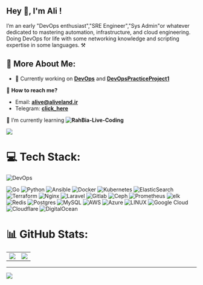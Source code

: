 ## Hey 👋, I'm Ali !
<p>I’m an early "DevOps enthusiast","SRE Engineer","Sys Admin"or whatever dedicated to mastering automation, infrastructure, and cloud engineering.<br/>
Doing DevOps for life with some networking knowledge and scripting expertise in some languages. ⚒️</p>

## 💫  More About Me:

- 🔭 Currently working on **[DevOps](https://github.com/alivegamer0099/DevOps)** and **[DevOpsPracticeProject1](https://github.com/alivegamer0099/DevOps_PP1)**

 💬 **How to reach me?**
  - Email: **alive@aliveland.ir**
  - Telegram: **[click_here](https://t.me/itsalivee)**

🌱 I’m currently learning **![RahBia-Live-Coding](https://github.com/AhmadRafiee/RahBia-Live-Coding)** </br>

<img src="https://github-readme-stats.vercel.app/api/top-langs/?username=alivzh&theme=dark&include_all_commits=true&count_private=true&layout=compact&hide_border=true" /> </br>



# 💻 Tech Stack:
![DevOps](https://img.shields.io/badge/devops-0A66C2?style=for-the-badge&amp;logo=devops&amp;logoColor=white)

![Go](https://img.shields.io/badge/go-%2300ADD8.svg?style=for-the-badge&logo=go&logoColor=white)
![Python](https://img.shields.io/badge/python-3670A0?style=for-the-badge&logo=python&logoColor=ffdd54)
![Ansible](https://img.shields.io/badge/ansible-%231A1918.svg?style=for-the-badge&logo=ansible&logoColor=white)
![Docker](https://img.shields.io/badge/docker-%230db7ed.svg?style=for-the-badge&logo=docker&logoColor=white)
![Kubernetes](https://img.shields.io/badge/kubernetes-%23326ce5.svg?style=for-the-badge&logo=kubernetes&logoColor=white)
![ElasticSearch](https://img.shields.io/badge/-ElasticSearch-005571?style=for-the-badge&logo=elasticsearch)
![Terraform](https://img.shields.io/badge/terraform-%235835CC.svg?style=for-the-badge&logo=terraform&logoColor=white)
![Nginx](https://img.shields.io/badge/nginx-%23009639.svg?style=for-the-badge&logo=nginx&logoColor=white)
![Laravel](https://img.shields.io/badge/laravel-%23FF2D20.svg?style=for-the-badge&logo=laravel&logoColor=white)
![Gitlab](https://img.shields.io/badge/Gitlab-%235835CC.svg?style=for-the-badge&amp;logo=gitlab&amp;logoColor=white)
![Ceph](https://img.shields.io/badge/Ceph-%23D42029?style=for-the-badge&amp;logo=Ceph&amp;logoColor=white)
![Prometheus](https://img.shields.io/badge/Prometheus-%23D42029?style=for-the-badge&amp;logo=Prometheus&amp;logoColor=white)
![elk](https://img.shields.io/badge/elk-%23009639.svg?style=for-the-badge&amp;logo=elk&amp;logoColor=white) 
![Redis](https://img.shields.io/badge/redis-%23DD0031.svg?style=for-the-badge&logo=redis&logoColor=white)
![Postgres](https://img.shields.io/badge/postgres-%23316192.svg?style=for-the-badge&logo=postgresql&logoColor=white)
![MySQL](https://img.shields.io/badge/mysql-%2300f.svg?style=for-the-badge&logo=mysql&logoColor=white)
![AWS](https://img.shields.io/badge/AWS-%23FF9900.svg?style=for-the-badge&logo=amazon-aws&logoColor=white)
![Azure](https://img.shields.io/badge/azure-%230072C6.svg?style=for-the-badge&logo=azure-devops&logoColor=white)
![LINUX](https://img.shields.io/badge/Linux-FCC624?style=for-the-badge&logo=linux&logoColor=black)
![Google Cloud](https://img.shields.io/badge/Google%20Cloud-%234285F4.svg?style=for-the-badge&logo=google-cloud&logoColor=white)
![Cloudflare](https://img.shields.io/badge/Cloudflare-F38020?style=for-the-badge&logo=Cloudflare&logoColor=white)
![DigitalOcean](https://img.shields.io/badge/DigitalOcean-%230167ff.svg?style=for-the-badge&logo=digitalOcean&logoColor=white)


# 📊 GitHub Stats:
<table>
  <tr>
    <td>
      <img src="https://github-readme-stats.vercel.app/api?username=alivzh&theme=dark&include_all_commits=true&count_private=true&hide_border=true" />
    </td>
    <td>
      <img src="https://github-readme-streak-stats.herokuapp.com/?user=alivzh&theme=dark&hide_border=true" />
    </td>
  </tr>
</table>

---
[![](https://visitcount.itsvg.in/api?id=alivzh&label=&color=12&icon=2&pretty=true)](https://visitcount.itsvg.in)
